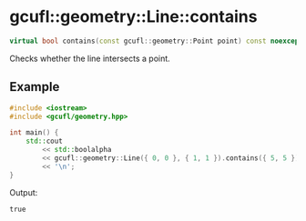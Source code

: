 # gcufl::geometry::Line::contains
```cpp
virtual bool contains(const gcufl::geometry::Point point) const noexcept;
```
Checks whether the line intersects a point.
## Example
```cpp
#include <iostream>
#include <gcufl/geometry.hpp>

int main() {
	std::cout
		<< std::boolalpha
		<< gcufl::geometry::Line({ 0, 0 }, { 1, 1 }).contains({ 5, 5 })
		<< '\n';
}
```
Output:
```
true
```
